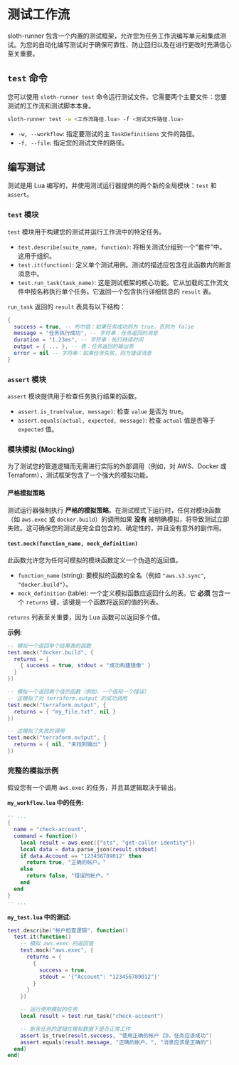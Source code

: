 # 测试工作流

sloth-runner 包含一个内置的测试框架，允许您为任务工作流编写单元和集成测试。为您的自动化编写测试对于确保可靠性、防止回归以及在进行更改时充满信心至关重要。

## `test` 命令

您可以使用 `sloth-runner test` 命令运行测试文件。它需要两个主要文件：您要测试的工作流和测试脚本本身。

```bash
sloth-runner test -w <工作流路径.lua> -f <测试文件路径.lua>
```

-   `-w, --workflow`: 指定要测试的主 `TaskDefinitions` 文件的路径。
-   `-f, --file`: 指定您的测试文件的路径。

## 编写测试

测试是用 Lua 编写的，并使用测试运行器提供的两个新的全局模块：`test` 和 `assert`。

### `test` 模块

`test` 模块用于构建您的测试并运行工作流中的特定任务。

-   `test.describe(suite_name, function)`: 将相关测试分组到一个“套件”中。这用于组织。
-   `test.it(function)`: 定义单个测试用例。测试的描述应包含在此函数内的断言消息中。
-   `test.run_task(task_name)`: 这是测试框架的核心功能。它从加载的工作流文件中按名称执行单个任务。它返回一个包含执行详细信息的 `result` 表。

`run_task` 返回的 `result` 表具有以下结构：

```lua
{
  success = true, -- 布尔值：如果任务成功则为 true，否则为 false
  message = "任务执行成功", -- 字符串：任务返回的消息
  duration = "1.23ms", -- 字符串：执行持续时间
  output = { ... }, -- 表：任务返回的输出表
  error = nil -- 字符串：如果任务失败，则为错误消息
}
```

### `assert` 模块

`assert` 模块提供用于检查任务执行结果的函数。

-   `assert.is_true(value, message)`: 检查 `value` 是否为 true。
-   `assert.equals(actual, expected, message)`: 检查 `actual` 值是否等于 `expected` 值。

### 模块模拟 (Mocking)

为了测试您的管道逻辑而无需进行实际的外部调用（例如，对 AWS、Docker 或 Terraform），测试框架包含了一个强大的模拟功能。

#### 严格模拟策略

测试运行器强制执行 **严格的模拟策略**。在测试模式下运行时，任何对模块函数（如 `aws.exec` 或 `docker.build`）的调用如果 **没有** 被明确模拟，将导致测试立即失败。这可确保您的测试是完全自包含的、确定性的，并且没有意外的副作用。

#### `test.mock(function_name, mock_definition)`

此函数允许您为任何可模拟的模块函数定义一个伪造的返回值。

-   `function_name` (string): 要模拟的函数的全名（例如 `"aws.s3.sync"`, `"docker.build"`）。
-   `mock_definition` (table): 一个定义模拟函数应返回什么的表。它 **必须** 包含一个 `returns` 键，该键是一个函数将返回的值的列表。

`returns` 列表至关重要，因为 Lua 函数可以返回多个值。

**示例:**

```lua
-- 模拟一个返回单个结果表的函数
test.mock("docker.build", {
  returns = {
    { success = true, stdout = "成功构建镜像" }
  }
})

-- 模拟一个返回两个值的函数（例如，一个值和一个错误）
-- 这模拟了对 terraform.output 的成功调用
test.mock("terraform.output", {
  returns = { "my_file.txt", nil }
})

-- 这模拟了失败的调用
test.mock("terraform.output", {
  returns = { nil, "未找到输出" }
})
```

### 完整的模拟示例

假设您有一个调用 `aws.exec` 的任务，并且其逻辑取决于输出。

**`my_workflow.lua` 中的任务:**
```lua
-- ...
{
  name = "check-account",
  command = function()
    local result = aws.exec({"sts", "get-caller-identity"})
    local data = data.parse_json(result.stdout)
    if data.Account == "123456789012" then
      return true, "正确的帐户。"
    else
      return false, "错误的帐户。"
    end
  end
}
-- ...
```

**`my_test.lua` 中的测试:**
```lua
test.describe("帐户检查逻辑", function()
  test.it(function()
    -- 模拟 aws.exec 的返回值
    test.mock("aws.exec", {
      returns = {
        {
          success = true,
          stdout = '{"Account": "123456789012"}'
        }
      }
    })

    -- 运行使用模拟的任务
    local result = test.run_task("check-account")

    -- 断言任务的逻辑在模拟数据下是否正常工作
    assert.is_true(result.success, "使用正确的帐户 ID，任务应该成功")
    assert.equals(result.message, "正确的帐户。", "消息应该是正确的")
  end)
end)
```
